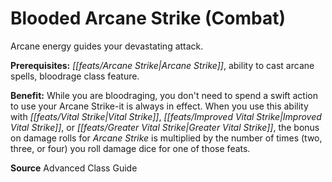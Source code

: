 ﻿---
cssclass: [feats]

---
# Blooded Arcane Strike (Combat)

Arcane energy guides your devastating attack.

**Prerequisites:** _[[feats/Arcane Strike|Arcane Strike]]_, ability to cast arcane spells, bloodrage class feature.

**Benefit:** While you are bloodraging, you don't need to spend a swift action to use your Arcane Strike-it is always in effect. When you use this ability with _[[feats/Vital Strike|Vital Strike]]_, _[[feats/Improved Vital Strike|Improved Vital Strike]]_, or _[[feats/Greater Vital Strike|Greater Vital Strike]]_, the bonus on damage rolls for _Arcane Strike_ is multiplied by the number of times (two, three, or four) you roll damage dice for one of those feats.

**Source** Advanced Class Guide